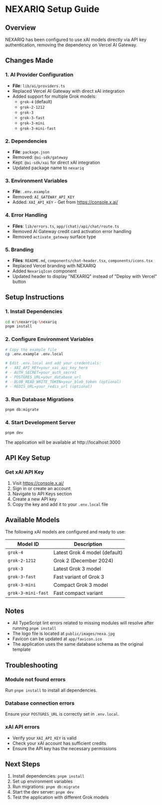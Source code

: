 # NEXARIQ Setup Guide

## Overview
NEXARIQ has been configured to use xAI models directly via API key authentication, removing the dependency on Vercel AI Gateway.

## Changes Made

### 1. AI Provider Configuration
- **File**: `lib/ai/providers.ts`
- Replaced Vercel AI Gateway with direct xAI integration
- Added support for multiple Grok models:
  - `grok-4` (default)
  - `grok-2-1212`
  - `grok-3`
  - `grok-3-fast`
  - `grok-3-mini`
  - `grok-3-mini-fast`

### 2. Dependencies
- **File**: `package.json`
- Removed: `@ai-sdk/gateway`
- Kept: `@ai-sdk/xai` for direct xAI integration
- Updated package name to `nexariq`

### 3. Environment Variables
- **File**: `.env.example`
- Removed: `AI_GATEWAY_API_KEY`
- Added: `XAI_API_KEY` - Get from https://console.x.ai/

### 4. Error Handling
- **Files**: `lib/errors.ts`, `app/(chat)/api/chat/route.ts`
- Removed AI Gateway credit card activation error handling
- Removed `activate_gateway` surface type

### 5. Branding
- **Files**: `README.md`, `components/chat-header.tsx`, `components/icons.tsx`
- Replaced Vercel branding with NEXARIQ
- Added `NexariqIcon` component
- Updated header to display "NEXARIQ" instead of "Deploy with Vercel" button

## Setup Instructions

### 1. Install Dependencies
```bash
cd e:\nexarriq-\nexariq
pnpm install
```

### 2. Configure Environment Variables
```bash
# Copy the example file
cp .env.example .env.local

# Edit .env.local and add your credentials:
# - XAI_API_KEY=your_xai_api_key_here
# - AUTH_SECRET=your_auth_secret
# - POSTGRES_URL=your_database_url
# - BLOB_READ_WRITE_TOKEN=your_blob_token (optional)
# - REDIS_URL=your_redis_url (optional)
```

### 3. Run Database Migrations
```bash
pnpm db:migrate
```

### 4. Start Development Server
```bash
pnpm dev
```

The application will be available at http://localhost:3000

## API Key Setup

### Get xAI API Key
1. Visit https://console.x.ai/
2. Sign in or create an account
3. Navigate to API Keys section
4. Create a new API key
5. Copy the key and add it to your `.env.local` file

## Available Models

The following xAI models are configured and ready to use:

| Model ID | Description |
|----------|-------------|
| `grok-4` | Latest Grok 4 model (default) |
| `grok-2-1212` | Grok 2 (December 2024) |
| `grok-3` | Latest Grok 3 model |
| `grok-3-fast` | Fast variant of Grok 3 |
| `grok-3-mini` | Compact Grok 3 model |
| `grok-3-mini-fast` | Fast compact variant |

## Notes

- All TypeScript lint errors related to missing modules will resolve after running `pnpm install`
- The logo file is located at `public/images/nexa.jpg`
- Favicon can be updated at `app/favicon.ico`
- The application uses the same database schema as the original template

## Troubleshooting

### Module not found errors
Run `pnpm install` to install all dependencies.

### Database connection errors
Ensure your `POSTGRES_URL` is correctly set in `.env.local`.

### xAI API errors
- Verify your `XAI_API_KEY` is valid
- Check your xAI account has sufficient credits
- Ensure the API key has the necessary permissions

## Next Steps

1. Install dependencies: `pnpm install`
2. Set up environment variables
3. Run migrations: `pnpm db:migrate`
4. Start the dev server: `pnpm dev`
5. Test the application with different Grok models

